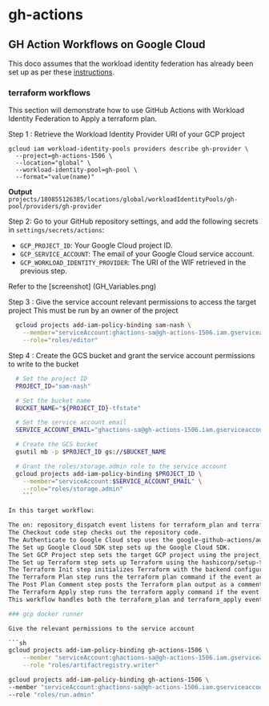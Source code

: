 # gh-actions

## GH Action Workflows on Google Cloud

This doco assumes that the workload identity federation has already been set up as per these [instructions](https://github.com/sam-nash/google_cloud/blob/master/docs/Workload_Identity_Federation.md).

### terraform workflows

This section will demonstrate how to use GitHub Actions with Workload Identity Federation to Apply a terraform plan.

Step 1 : Retrieve the Workload Identity Provider URI of your GCP project

```shell
gcloud iam workload-identity-pools providers describe gh-provider \
  --project=gh-actions-1506 \
  --location="global" \
  --workload-identity-pool=gh-pool \
  --format="value(name)"
```

**Output**
```projects/180855126385/locations/global/workloadIdentityPools/gh-pool/providers/gh-provider```

Step 2: Go to your GitHub repository settings, and add the following secrets in `settings/secrets/actions`:

- `GCP_PROJECT_ID`: Your Google Cloud project ID.
- `GCP_SERVICE_ACCOUNT`: The email of your Google Cloud service account.
- `GCP_WORKLOAD_IDENTITY_PROVIDER`: The URI of the WIF retrieved in the previous step.

Refer to the [screenshot] (GH_Variables.png)

Step 3 : Give the service account relevant permissions to access the target project
This must be run by an owner of the project

```sh
  gcloud projects add-iam-policy-binding sam-nash \
    --member="serviceAccount:ghactions-sa@gh-actions-1506.iam.gserviceaccount.com" \
    --role="roles/editor"
  ```

Step 4 : Create the GCS bucket and grant the service account permissions to write to the bucket

```sh
  # Set the project ID
  PROJECT_ID="sam-nash"

  # Set the bucket name
  BUCKET_NAME="${PROJECT_ID}-tfstate"

  # Set the service account email
  SERVICE_ACCOUNT_EMAIL="ghactions-sa@gh-actions-1506.iam.gserviceaccount.com"

  # Create the GCS bucket
  gsutil mb -p $PROJECT_ID gs://$BUCKET_NAME

  # Grant the roles/storage.admin role to the service account
  gcloud projects add-iam-policy-binding $PROJECT_ID \
    --member="serviceAccount:$SERVICE_ACCOUNT_EMAIL" \
    --role="roles/storage.admin"
    ```

In this target workflow:

The on: repository_dispatch event listens for terraform_plan and terraform_apply events.
The Checkout code step checks out the repository code.
The Authenticate to Google Cloud step uses the google-github-actions/auth@v2 action to authenticate to Google Cloud.
The Set up Google Cloud SDK step sets up the Google Cloud SDK.
The Set GCP Project step sets the target GCP project using the project_name from the client_payload.
The Set up Terraform step sets up Terraform using the hashicorp/setup-terraform@v1 action.
The Terraform Init step initializes Terraform with the backend configuration dynamically set based on the project name.
The Terraform Plan step runs the terraform plan command if the event action is terraform_plan.
The Post Plan Comment step posts the Terraform plan output as a comment on the pull request if the event action is terraform_plan.
The Terraform Apply step runs the terraform apply command if the event action is terraform_apply.
This workflow handles both the terraform_plan and terraform_apply events, performing the appropriate Terraform actions based on the event type and the payload received.

### gcp docker runner

Give the relevant permissions to the service account

```sh
gcloud projects add-iam-policy-binding gh-actions-1506 \
    --member "serviceAccount:ghactions-sa@gh-actions-1506.iam.gserviceaccount.com" \
    --role "roles/artifactregistry.writer"

gcloud projects add-iam-policy-binding gh-actions-1506 \
--member "serviceAccount:ghactions-sa@gh-actions-1506.iam.gserviceaccount.com" \
--role "roles/run.admin"
```
